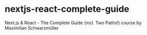 # nextjs-react-complete-guide
Next.js &amp; React - The Complete Guide (incl. Two Paths!) course by Maximilian Schwarzmüller
